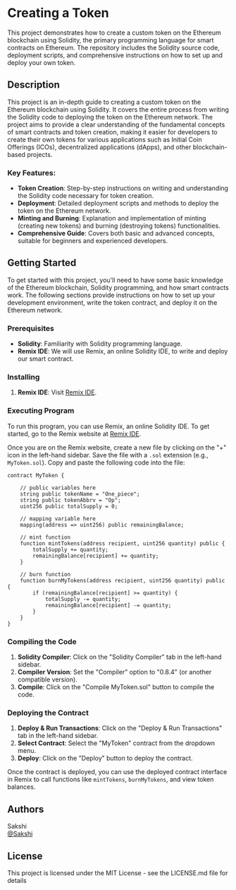 # Creating a Token

This project demonstrates how to create a custom token on the Ethereum blockchain using Solidity, the primary programming language for smart contracts on Ethereum. The repository includes the Solidity source code, deployment scripts, and comprehensive instructions on how to set up and deploy your own token.

## Description

This project is an in-depth guide to creating a custom token on the Ethereum blockchain using Solidity. It covers the entire process from writing the Solidity code to deploying the token on the Ethereum network. The project aims to provide a clear understanding of the fundamental concepts of smart contracts and token creation, making it easier for developers to create their own tokens for various applications such as Initial Coin Offerings (ICOs), decentralized applications (dApps), and other blockchain-based projects.

### Key Features:
- **Token Creation**: Step-by-step instructions on writing and understanding the Solidity code necessary for token creation.
- **Deployment**: Detailed deployment scripts and methods to deploy the token on the Ethereum network.
- **Minting and Burning**: Explanation and implementation of minting (creating new tokens) and burning (destroying tokens) functionalities.
- **Comprehensive Guide**: Covers both basic and advanced concepts, suitable for beginners and experienced developers.

## Getting Started

To get started with this project, you'll need to have some basic knowledge of the Ethereum blockchain, Solidity programming, and how smart contracts work. The following sections provide instructions on how to set up your development environment, write the token contract, and deploy it on the Ethereum network.

### Prerequisites
- **Solidity**: Familiarity with Solidity programming language.
- **Remix IDE**: We will use Remix, an online Solidity IDE, to write and deploy our smart contract.

### Installing

1. **Remix IDE**: Visit [Remix IDE](https://remix.ethereum.org/).


### Executing Program

To run this program, you can use Remix, an online Solidity IDE. To get started, go to the Remix website at [Remix IDE](https://remix.ethereum.org/).

Once you are on the Remix website, create a new file by clicking on the "+" icon in the left-hand sidebar. Save the file with a `.sol` extension (e.g., `MyToken.sol`). Copy and paste the following code into the file:

```solidity
contract MyToken {

    // public variables here
    string public tokenName = "One_piece";
    string public tokenAbbrv = "Op";
    uint256 public totalSupply = 0;

    // mapping variable here
    mapping(address => uint256) public remainingBalance;

    // mint function
    function mintTokens(address recipient, uint256 quantity) public {
        totalSupply += quantity;
        remainingBalance[recipient] += quantity;
    }

    // burn function
    function burnMyTokens(address recipient, uint256 quantity) public {
        if (remainingBalance[recipient] >= quantity) {
            totalSupply -= quantity;
            remainingBalance[recipient] -= quantity;
        }
    }
}

```

### Compiling the Code

1. **Solidity Compiler**: Click on the "Solidity Compiler" tab in the left-hand sidebar.
2. **Compiler Version**: Set the "Compiler" option to "0.8.4" (or another compatible version).
3. **Compile**: Click on the "Compile MyToken.sol" button to compile the code.

### Deploying the Contract

1. **Deploy & Run Transactions**: Click on the "Deploy & Run Transactions" tab in the left-hand sidebar.
2. **Select Contract**: Select the "MyToken" contract from the dropdown menu.
3. **Deploy**: Click on the "Deploy" button to deploy the contract.

Once the contract is deployed, you can use the deployed contract interface in Remix to call functions like `mintTokens`, `burnMyTokens`, and view token balances.

## Authors

Sakshi  
[@Sakshi](https://pandeysakshi30899@gmail.com)


## License

This project is licensed under the MIT License - see the LICENSE.md file for details
